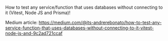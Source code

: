 How to test any service/function that uses databases without connecting to it (Vitest, Node JS and Prisma)!

Medium article:
https://medium.com/@its-andrerebonato/how-to-test-any-service-function-that-uses-databases-without-connecting-to-it-vitest-node-js-and-9c2ad721ccaf

